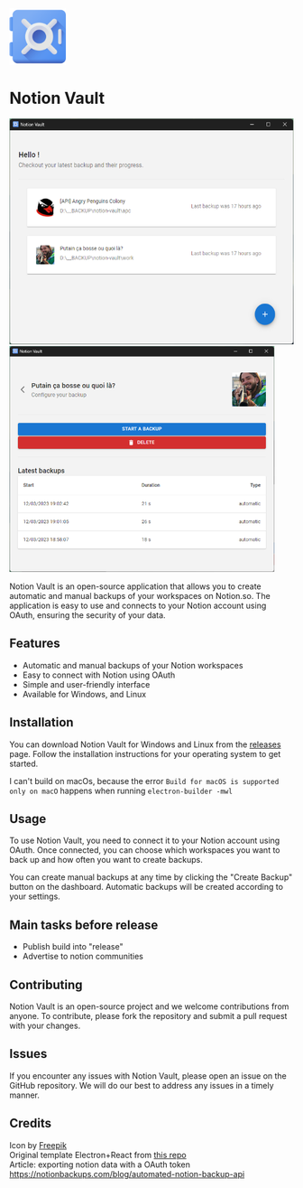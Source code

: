 <img src="apps/electron/assets/icon.png" height="100" />

# Notion Vault

<p float="left">
<img src="readme_assets/app_home.png" height="400" />
<img src="readme_assets/app_details_sch.png" height="400" />
</p>

Notion Vault is an open-source application that allows you to create automatic and manual backups of your workspaces on Notion.so. The application is easy to use and connects to your Notion account using OAuth, ensuring the security of your data.

## Features

- Automatic and manual backups of your Notion workspaces
- Easy to connect with Notion using OAuth
- Simple and user-friendly interface
- Available for Windows, and Linux

## Installation
You can download Notion Vault for Windows and Linux from the [releases](https://github.com/Theo-Farnole/notion-vault/releases) page. Follow the installation instructions for your operating system to get started.

I can't build on macOs, because the error `Build for macOS is supported only on macO` happens when running `electron-builder -mwl`

## Usage
To use Notion Vault, you need to connect it to your Notion account using OAuth. Once connected, you can choose which workspaces you want to back up and how often you want to create backups.

You can create manual backups at any time by clicking the "Create Backup" button on the dashboard. Automatic backups will be created according to your settings.

## Main tasks before release
- Publish build into "release"
- Advertise to notion communities
 
## Contributing
Notion Vault is an open-source project and we welcome contributions from anyone. To contribute, please fork the repository and submit a pull request with your changes.

## Issues
If you encounter any issues with Notion Vault, please open an issue on the GitHub repository. We will do our best to address any issues in a timely manner.

## Credits 
Icon by [Freepik](https://www.flaticon.com/free-icons/vault)  
Original template Electron+React from [this repo](https://github.com/yhirose/react-typescript-electron-sample-with-create-react-app-and-electron-builder)  
Article: exporting notion data with a OAuth token https://notionbackups.com/blog/automated-notion-backup-api

